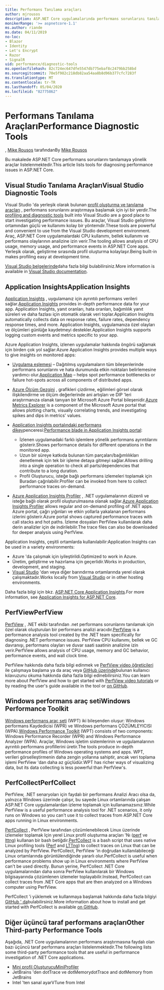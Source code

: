 ```yaml
---
title: Performans Tanılama araçları
author: mjrousos
description: ASP.NET Core uygulamalarında performans sorunlarını tanılamaya yönelik faydalı araçlar.
monikerRange: '>= aspnetcore-1.1'
ms.author: riande
ms.date: 04/11/2019
no-loc:
- Blazor
- Identity
- Let's Encrypt
- Razor
- SignalR
uid: performance/diagnostic-tools
ms.openlocfilehash: 82c724ec647dfe5547db775ebaf8c2479bb258bd
ms.sourcegitcommit: 70e5f982c218db82aa54aa8b8d96b377cfc7283f
ms.translationtype: MT
ms.contentlocale: tr-TR
ms.lasthandoff: 05/04/2020
ms.locfileid: "82775862"
---
```

# <a name="performance-diagnostic-tools"></a><span data-ttu-id="103a8-103">Performans Tanılama Araçları</span><span class="sxs-lookup"><span data-stu-id="103a8-103">Performance Diagnostic Tools</span></span>

<span data-ttu-id="103a8-104">, [Mike Rousos](https://github.com/mjrousos) tarafından</span><span class="sxs-lookup"><span data-stu-id="103a8-104">By [Mike Rousos](https://github.com/mjrousos)</span></span>

<span data-ttu-id="103a8-105">Bu makalede ASP.NET Core performans sorunlarını tanılamaya yönelik araçlar listelenmektedir.</span><span class="sxs-lookup"><span data-stu-id="103a8-105">This article lists tools for diagnosing performance issues in ASP.NET Core.</span></span>

## <a name="visual-studio-diagnostic-tools"></a><span data-ttu-id="103a8-106">Visual Studio Tanılama Araçları</span><span class="sxs-lookup"><span data-stu-id="103a8-106">Visual Studio Diagnostic Tools</span></span>

<span data-ttu-id="103a8-107">Visual Studio 'da yerleşik olarak bulunan [profil oluşturma ve tanılama araçları](/visualstudio/profiling) , performans sorunlarını araştırmaya başlamak için iyi bir yerdir.</span><span class="sxs-lookup"><span data-stu-id="103a8-107">The [profiling and diagnostic tools](/visualstudio/profiling) built into Visual Studio are a good place to start investigating performance issues.</span></span> <span data-ttu-id="103a8-108">Bu araçlar, Visual Studio geliştirme ortamından güçlü ve kullanımı kolay bir yöntemdir.</span><span class="sxs-lookup"><span data-stu-id="103a8-108">These tools are powerful and convenient to use from the Visual Studio development environment.</span></span> <span data-ttu-id="103a8-109">Araç, ASP.NET Core uygulamalardaki CPU kullanımı, bellek kullanımı ve performans olaylarının analizine izin verir.</span><span class="sxs-lookup"><span data-stu-id="103a8-109">The tooling allows analysis of CPU usage, memory usage, and performance events in ASP.NET Core apps.</span></span> <span data-ttu-id="103a8-110">Yerleşik olarak, geliştirme sırasında profil oluşturma kolaylaşır.</span><span class="sxs-lookup"><span data-stu-id="103a8-110">Being built-in makes profiling easy at development time.</span></span>

<span data-ttu-id="103a8-111">[Visual Studio belgelerinde](/visualstudio/profiling/profiling-overview)daha fazla bilgi bulabilirsiniz.</span><span class="sxs-lookup"><span data-stu-id="103a8-111">More information is available in [Visual Studio documentation](/visualstudio/profiling/profiling-overview).</span></span>

## <a name="application-insights"></a><span data-ttu-id="103a8-112">Application Insights</span><span class="sxs-lookup"><span data-stu-id="103a8-112">Application Insights</span></span>

<span data-ttu-id="103a8-113">[Application Insights](/azure/application-insights/app-insights-overview) , uygulamanız için ayrıntılı performans verileri sağlar.</span><span class="sxs-lookup"><span data-stu-id="103a8-113">[Application Insights](/azure/application-insights/app-insights-overview) provides in-depth performance data for your app.</span></span> <span data-ttu-id="103a8-114">Application Insights, yanıt oranları, hata oranları, bağımlılık yanıt süreleri ve daha fazlası için otomatik olarak veri toplar.</span><span class="sxs-lookup"><span data-stu-id="103a8-114">Application Insights automatically collects data on response rates, failure rates, dependency response times, and more.</span></span> <span data-ttu-id="103a8-115">Application Insights, uygulamanıza özel olayları ve ölçümleri günlüğe kaydetmeyi destekler.</span><span class="sxs-lookup"><span data-stu-id="103a8-115">Application Insights supports logging custom events and metrics specific to your app.</span></span>

<span data-ttu-id="103a8-116">Azure Application Insights, izlenen uygulamalar hakkında öngörü sağlamak için birden çok yol sağlar:</span><span class="sxs-lookup"><span data-stu-id="103a8-116">Azure Application Insights provides multiple ways to give insights on monitored apps:</span></span>

- <span data-ttu-id="103a8-117">[Uygulama eşlemesi](/azure/application-insights/app-insights-app-map) – Dağıtılmış uygulamaların tüm bileşenlerinde performans sorunlarını ve hata durumunda etkin noktaları belirlemesine yardımcı olur.</span><span class="sxs-lookup"><span data-stu-id="103a8-117">[Application Map](/azure/application-insights/app-insights-app-map) – helps spot performance bottlenecks or failure hot-spots across all components of distributed apps.</span></span>
- <span data-ttu-id="103a8-118">[Azure Ölçüm Gezgini](/azure/azure-monitor/platform/metrics-getting-started) , grafikleri çizdirme, eğilimleri görsel olarak ilişkilendirme ve ölçüm değerlerinde ani artışları ve DIP 'leri araştırmanıza olanak tanıyan bir Microsoft Azure Portal bileşenidir.</span><span class="sxs-lookup"><span data-stu-id="103a8-118">[Azure Metrics Explorer](/azure/azure-monitor/platform/metrics-getting-started) is a component of the Microsoft Azure portal that allows plotting charts, visually correlating trends, and investigating spikes and dips in metrics' values.</span></span>
- <span data-ttu-id="103a8-119">[Application Insights portalındaki performans dikey](/azure/application-insights/app-insights-tutorial-performance)penceresi:</span><span class="sxs-lookup"><span data-stu-id="103a8-119">[Performance blade in Application Insights portal](/azure/application-insights/app-insights-tutorial-performance):</span></span>

  - <span data-ttu-id="103a8-120">İzlenen uygulamadaki farklı işlemlere yönelik performans ayrıntılarını gösterir.</span><span class="sxs-lookup"><span data-stu-id="103a8-120">Shows performance details for different operations in the monitored app.</span></span>
  - <span data-ttu-id="103a8-121">Uzun bir süreye katkıda bulunan tüm parçaları/bağımlılıkları denetlemek için tek bir işleme detaya gitmeyi sağlar.</span><span class="sxs-lookup"><span data-stu-id="103a8-121">Allows drilling into a single operation to check all parts/dependencies that contribute to a long duration.</span></span>
  - <span data-ttu-id="103a8-122">Profil Oluşturucu, isteğe bağlı performans izlemeleri toplamak için Buradan çağrılabilir.</span><span class="sxs-lookup"><span data-stu-id="103a8-122">Profiler can be invoked from here to collect performance traces on-demand.</span></span>

- <span data-ttu-id="103a8-123">[Azure Application Insights Profiler](/azure/azure-monitor/app/profiler) , .NET uygulamalarının düzenli ve isteğe bağlı olarak profil oluşturulmasına olanak sağlar.</span><span class="sxs-lookup"><span data-stu-id="103a8-123">[Azure Application Insights Profiler](/azure/azure-monitor/app/profiler) allows regular and on-demand profiling of .NET apps.</span></span>  <span data-ttu-id="103a8-124">Azure portal, çağrı yığınları ve etkin yollarla yakalanan performans izlerini gösterir.</span><span class="sxs-lookup"><span data-stu-id="103a8-124">Azure portal shows captured performance traces with call stacks and hot paths.</span></span> <span data-ttu-id="103a8-125">İzleme dosyaları PerfView kullanılarak daha derin analizler için de indirilebilir.</span><span class="sxs-lookup"><span data-stu-id="103a8-125">The trace files can also be downloaded for deeper analysis using PerfView.</span></span>

<span data-ttu-id="103a8-126">Application Insights, çeşitli ortamlarda kullanılabilir:</span><span class="sxs-lookup"><span data-stu-id="103a8-126">Application Insights can be used in a variety environments:</span></span>

- <span data-ttu-id="103a8-127">Azure 'da çalışmak için iyileştirildi.</span><span class="sxs-lookup"><span data-stu-id="103a8-127">Optimized to work in Azure.</span></span>
- <span data-ttu-id="103a8-128">Üretim, geliştirme ve hazırlama için geçerlidir.</span><span class="sxs-lookup"><span data-stu-id="103a8-128">Works in production, development, and staging.</span></span>
- <span data-ttu-id="103a8-129">[Visual Studio](/azure/application-insights/app-insights-visual-studio) 'dan veya diğer barındırma ortamlarında yerel olarak çalışmaktadır.</span><span class="sxs-lookup"><span data-stu-id="103a8-129">Works locally from [Visual Studio](/azure/application-insights/app-insights-visual-studio) or in other hosting environments.</span></span>

<span data-ttu-id="103a8-130">Daha fazla bilgi için bkz. [ASP.NET Core Application Insights](/azure/application-insights/app-insights-asp-net-core).</span><span class="sxs-lookup"><span data-stu-id="103a8-130">For more information, see [Application Insights for ASP.NET Core](/azure/application-insights/app-insights-asp-net-core).</span></span>

## <a name="perfview"></a><span data-ttu-id="103a8-131">PerfView</span><span class="sxs-lookup"><span data-stu-id="103a8-131">PerfView</span></span>

<span data-ttu-id="103a8-132">[PerfView](https://github.com/Microsoft/perfview) , .NET ekibi tarafından .net performans sorunlarını tanılamak için özel olarak oluşturulan bir performans analizi aracıdır.</span><span class="sxs-lookup"><span data-stu-id="103a8-132">[PerfView](https://github.com/Microsoft/perfview) is a performance analysis tool created by the .NET team specifically for diagnosing .NET performance issues.</span></span> <span data-ttu-id="103a8-133">PerfView CPU kullanımı, bellek ve GC davranışı, performans olayları ve duvar saati saatinin analizine izin verir.</span><span class="sxs-lookup"><span data-stu-id="103a8-133">PerfView allows analysis of CPU usage, memory and GC behavior, performance events, and wall clock time.</span></span>

<span data-ttu-id="103a8-134">PerfView hakkında daha fazla bilgi edinmek ve [PerfView video öğreticileri](https://channel9.msdn.com/Series/PerfView-Tutorial) ile çalışmaya başlama ya da araç veya [GitHub üzerinde](https://github.com/Microsoft/perfview)bulunan kullanıcı kılavuzunu okuma hakkında daha fazla bilgi edinebilirsiniz.</span><span class="sxs-lookup"><span data-stu-id="103a8-134">You can learn more about PerfView and how to get started with [PerfView video tutorials](https://channel9.msdn.com/Series/PerfView-Tutorial) or by reading the user's guide available in the tool or [on GitHub](https://github.com/Microsoft/perfview).</span></span>

## <a name="windows-performance-toolkit"></a><span data-ttu-id="103a8-135">Windows performans araç seti</span><span class="sxs-lookup"><span data-stu-id="103a8-135">Windows Performance Toolkit</span></span>

<span data-ttu-id="103a8-136">[Windows performans araç seti](/windows-hardware/test/wpt/) (WPT) iki bileşenden oluşur: Windows performans Kaydedicisi (WPR) ve Windows performans ÇÖZÜMLEYICISI (WPA).</span><span class="sxs-lookup"><span data-stu-id="103a8-136">[Windows Performance Toolkit](/windows-hardware/test/wpt/) (WPT) consists of two components: Windows Performance Recorder (WPR) and Windows Performance Analyzer (WPA).</span></span> <span data-ttu-id="103a8-137">Araçlar, Windows işletim sistemlerinin ve uygulamalarının ayrıntılı performans profillerini üretir.</span><span class="sxs-lookup"><span data-stu-id="103a8-137">The tools produce in-depth performance profiles of Windows operating systems and apps.</span></span> <span data-ttu-id="103a8-138">WPT, verileri görselleştirmenin daha zengin yollarına sahiptir, ancak veri toplama işlemi PerfView 'dan daha az güçlüdür.</span><span class="sxs-lookup"><span data-stu-id="103a8-138">WPT has richer ways of visualizing data, but its data collecting is less powerful than PerfView's.</span></span>

## <a name="perfcollect"></a><span data-ttu-id="103a8-139">PerfCollect</span><span class="sxs-lookup"><span data-stu-id="103a8-139">PerfCollect</span></span>

<span data-ttu-id="103a8-140">PerfView, .NET senaryoları için faydalı bir performans Analizi Aracı olsa da, yalnızca Windows üzerinde çalışır, bu sayede Linux ortamlarında çalışan ASP.NET Core uygulamalardan izleme toplamak için kullanamazsınız.</span><span class="sxs-lookup"><span data-stu-id="103a8-140">While PerfView is a useful performance analysis tool for .NET scenarios, it only runs on Windows so you can't use it to collect traces from ASP.NET Core apps running in Linux environments.</span></span>

<span data-ttu-id="103a8-141">[PerfCollect](https://github.com/dotnet/coreclr/blob/master/Documentation/project-docs/linux-performance-tracing.md) , PerfView tarafından çözümlenebilecek Linux üzerinde izlemeler toplamak Için yerel Linux profil oluşturma araçları 'Nı ([perf](https://perf.wiki.kernel.org/index.php/Main_Page) ve [lttng](https://lttng.org/)) kullanan bir bash betiğdir.</span><span class="sxs-lookup"><span data-stu-id="103a8-141">[PerfCollect](https://github.com/dotnet/coreclr/blob/master/Documentation/project-docs/linux-performance-tracing.md) is a bash script that uses native Linux profiling tools ([Perf](https://perf.wiki.kernel.org/index.php/Main_Page) and [LTTng](https://lttng.org/)) to collect traces on Linux that can be analyzed by PerfView.</span></span> <span data-ttu-id="103a8-142">PerfCollect, PerfView 'in doğrudan kullanılabileceği Linux ortamlarında görüntülendiğinde yararlı olur.</span><span class="sxs-lookup"><span data-stu-id="103a8-142">PerfCollect is useful when performance problems show up in Linux environments where PerfView can't be used directly.</span></span> <span data-ttu-id="103a8-143">Bunun yerine, PerfCollect .NET Core uygulamalarından daha sonra PerfView kullanılarak bir Windows bilgisayarında çözümlenen izlemeler toplayabilir.</span><span class="sxs-lookup"><span data-stu-id="103a8-143">Instead, PerfCollect can collect traces from .NET Core apps that are then analyzed on a Windows computer using PerfView.</span></span>

<span data-ttu-id="103a8-144">PerfCollect 'i yüklemek ve kullanmaya başlamak hakkında daha fazla bilgiyi [GitHub ' da](https://github.com/dotnet/coreclr/blob/master/Documentation/project-docs/linux-performance-tracing.md)bulabilirsiniz.</span><span class="sxs-lookup"><span data-stu-id="103a8-144">More information about how to install and get started with PerfCollect is available [on GitHub](https://github.com/dotnet/coreclr/blob/master/Documentation/project-docs/linux-performance-tracing.md).</span></span>

## <a name="other-third-party-performance-tools"></a><span data-ttu-id="103a8-145">Diğer üçüncü taraf performans araçları</span><span class="sxs-lookup"><span data-stu-id="103a8-145">Other Third-party Performance Tools</span></span>

<span data-ttu-id="103a8-146">Aşağıda, .NET Core uygulamalarının performans araştırmasına faydalı olan bazı üçüncü taraf performans araçları listelenmektedir.</span><span class="sxs-lookup"><span data-stu-id="103a8-146">The following lists some third-party performance tools that are useful in performance investigation of .NET Core applications.</span></span>

- [<span data-ttu-id="103a8-147">Mini profil Oluşturucu</span><span class="sxs-lookup"><span data-stu-id="103a8-147">MiniProfiler</span></span>](https://miniprofiler.com/)
- <span data-ttu-id="103a8-148">JetBrains 'den dotTrace ve dotMemory</span><span class="sxs-lookup"><span data-stu-id="103a8-148">dotTrace and dotMemory from JetBrains</span></span>
- <span data-ttu-id="103a8-149">Intel 'ten sanal ayar</span><span class="sxs-lookup"><span data-stu-id="103a8-149">VTune from Intel</span></span>
